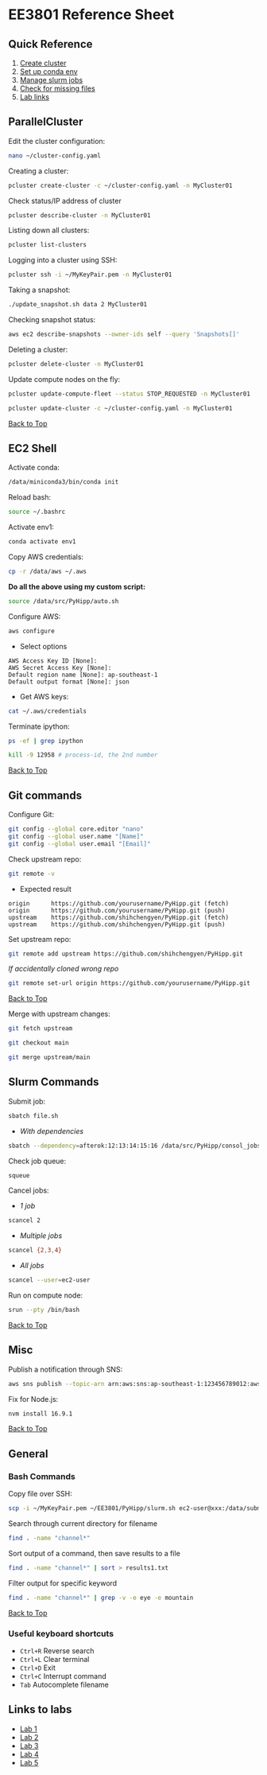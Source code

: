 # EE3801 Reference Sheet

## Quick Reference
1. [Create cluster](#parallelcluster)
2. [Set up conda env](#ec2-shell)
3. [Manage slurm jobs](#slurm-commands)
4. [Check for missing files](#bash-commands)
5. [Lab links](#links-to-labs)

## ParallelCluster
Edit the cluster configuration:

```bash
nano ~/cluster-config.yaml
```

Creating a cluster:

```bash
pcluster create-cluster -c ~/cluster-config.yaml -n MyCluster01
```

Check status/IP address of cluster

```bash
pcluster describe-cluster -n MyCluster01
```

Listing down all clusters:

```bash
pcluster list-clusters
```

Logging into a cluster using SSH:

```bash
pcluster ssh -i ~/MyKeyPair.pem -n MyCluster01
```

Taking a snapshot:

```bash
./update_snapshot.sh data 2 MyCluster01
```

Checking snapshot status:

```bash
aws ec2 describe-snapshots --owner-ids self --query 'Snapshots[]'
```

Deleting a cluster:

```bash
pcluster delete-cluster -n MyCluster01
```

Update compute nodes on the fly:

```bash
pcluster update-compute-fleet --status STOP_REQUESTED -n MyCluster01
```
```bash
pcluster update-cluster -c ~/cluster-config.yaml -n MyCluster01
```
[Back to Top](#quick-reference)
## EC2 Shell
Activate conda:

```bash
/data/miniconda3/bin/conda init
```

Reload bash:

```bash
source ~/.bashrc
```

Activate env1:

```bash
conda activate env1
```

Copy AWS credentials:

```bash
cp -r /data/aws ~/.aws
```

**Do all the above using my custom script:**

```bash
source /data/src/PyHipp/auto.sh
```

Configure AWS:
```bash
aws configure
```
- Select options
```
AWS Access Key ID [None]:
AWS Secret Access Key [None]:
Default region name [None]: ap-southeast-1
Default output format [None]: json
```
- Get AWS keys:
```bash
cat ~/.aws/credentials
```

Terminate ipython:
```bash
ps -ef | grep ipython
```

```bash
kill -9 12958 # process-id, the 2nd number
```
[Back to Top](#quick-reference)

## Git commands
Configure Git:
```bash
git config --global core.editor "nano"
git config --global user.name "[Name]"
git config --global user.email "[Email]"
```

Check upstream repo:
```bash
git remote -v
```
- Expected result
```
origin		https://github.com/yourusername/PyHipp.git (fetch)
origin		https://github.com/yourusername/PyHipp.git (push)
upstream	https://github.com/shihchengyen/PyHipp.git (fetch)
upstream	https://github.com/shihchengyen/PyHipp.git (push)
```

Set upstream repo:
```bash
git remote add upstream https://github.com/shihchengyen/PyHipp.git
```

*If accidentally cloned wrong repo*
```bash
git remote set-url origin https://github.com/yourusername/PyHipp.git
```
[Back to Top](#quick-reference)

Merge with upstream changes:
```bash
git fetch upstream
```
```bash
git checkout main
```
```bash
git merge upstream/main
```

## Slurm Commands

Submit job:
```bash
sbatch file.sh
```

- *With dependencies*
```bash
sbatch --dependency=afterok:12:13:14:15:16 /data/src/PyHipp/consol_jobs.sh
```

Check job queue:
```bash
squeue
```

Cancel jobs:
- *1 job*
```bash
scancel 2
```

- *Multiple jobs*
```bash
scancel {2,3,4}
```

- *All jobs*
```bash
scancel --user=ec2-user
```

Run on compute node:
```bash
srun --pty /bin/bash
```

[Back to Top](#quick-reference)

## Misc
Publish a notification through SNS:
```bash
aws sns publish --topic-arn arn:aws:sns:ap-southeast-1:123456789012:awsnotify --message "Message"
```

Fix for Node.js:
```bash
nvm install 16.9.1
```
[Back to Top](#quick-reference)

## General
### Bash Commands
Copy file over SSH:
```bash
scp -i ~/MyKeyPair.pem ~/EE3801/PyHipp/slurm.sh ec2-user@xxx:/data/submit.sh
```

Search through current directory for filename
```bash
find . -name "channel*"
```

Sort output of a command, then save results to a file
```bash
find . -name "channel*" | sort > results1.txt
```

Filter output for specific keyword
```bash
find . -name "channel*" | grep -v -e eye -e mountain
```
[Back to Top](#quick-reference)

### Useful keyboard shortcuts
- `Ctrl+R` Reverse search
- `Ctrl+L` Clear terminal
- `Ctrl+D` Exit
- `Ctrl+C` Interrupt command
- `Tab` Autocomplete filename

## Links to labs
- [Lab 1](https://ee3801.github.io/Lab1)
- [Lab 2](https://ee3801.github.io/Lab2)
- [Lab 3](https://ee3801.github.io/Lab3)
- [Lab 4](https://ee3801.github.io/Lab4)
- [Lab 5](https://ee3801.github.io/Lab5)
